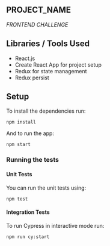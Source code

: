 ## PROJECT_NAME

_FRONTEND CHALLENGE_

## Libraries / Tools Used

-   React.js
-   Create React App for project setup
-   Redux for state management
-   Redux persist

## Setup

To install the dependencies run:

`npm install`

And to run the app:

`npm start`

### Running the tests

#### Unit Tests

You can run the unit tests using:

`npm test`

#### Integration Tests

To run Cypress in interactive mode run:

`npm run cy:start`
